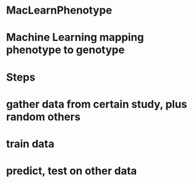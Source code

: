 # MacLearnPhenotype
# Machine Learning mapping phenotype to genotype

# Steps
# gather data from certain study, plus random others
# train data
# predict, test on other data
